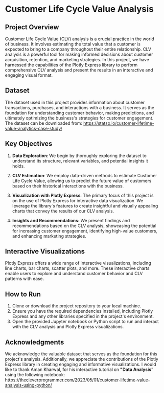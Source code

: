# Customer Life Cycle Value Analysis

## Project Overview
Customer Life Cycle Value (CLV) analysis is a crucial practice in the world of business. It involves estimating the total value that a customer is expected to bring to a company throughout their entire relationship. CLV analysis is a powerful tool for making informed decisions about customer acquisition, retention, and marketing strategies. In this project, we have harnessed the capabilities of the Plotly Express library to perform comprehensive CLV analysis and present the results in an interactive and engaging visual format.

## Dataset
The dataset used in this project provides information about customer transactions, purchases, and interactions with a business. It serves as the foundation for understanding customer behavior, making predictions, and ultimately optimizing the business's strategies for customer engagement. The dataset can be downloaded from: https://statso.io/customer-lifetime-value-analytics-case-study/

## Key Objectives
1. **Data Exploration**: We begin by thoroughly exploring the dataset to understand its structure, relevant variables, and potential insights it holds.

2. **CLV Estimation**: We employ data-driven methods to estimate Customer Life Cycle Value, allowing us to predict the future value of customers based on their historical interactions with the business.

3. **Visualization with Plotly Express**: The primary focus of this project is on the use of Plotly Express for interactive data visualization. We leverage the library's features to create insightful and visually appealing charts that convey the results of our CLV analysis.

4. **Insights and Recommendations**: We present findings and recommendations based on the CLV analysis, showcasing the potential for increasing customer engagement, identifying high-value customers, and enhancing marketing strategies.

## Interactive Visualizations
Plotly Express offers a wide range of interactive visualizations, including line charts, bar charts, scatter plots, and more. These interactive charts enable users to explore and understand customer behavior and CLV patterns with ease.

## How to Run
1. Clone or download the project repository to your local machine.
2. Ensure you have the required dependencies installed, including Plotly Express and any other libraries specified in the project's environment.
3. Open the provided Jupyter notebook or Python script to run and interact with the CLV analysis and Plotly Express visualizations.

## Acknowledgments
We acknowledge the valuable dataset that serves as the foundation for this project's analysis. Additionally, we appreciate the contributions of the Plotly Express library in creating engaging and informative visualizations. 
I would like to thank Aman Kharwal, for his interactive tutorial on **"Data Analysis"** using the following notebook:
https://thecleverprogrammer.com/2023/05/01/customer-lifetime-value-analysis-using-python/
